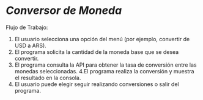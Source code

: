 # <em> Conversor de Moneda </em>
Flujo de Trabajo:
1. El usuario selecciona una opción del menú (por ejemplo, convertir de USD a ARS).
2. El programa solicita la cantidad de la moneda base que se desea convertir.
3. El programa consulta la API para obtener la tasa de conversión entre las monedas seleccionadas.
4.El programa realiza la conversión y muestra el resultado en la consola.
5. El usuario puede elegir seguir realizando conversiones o salir del programa.
